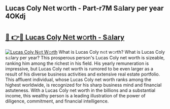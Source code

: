 ## Lucas Coly N𝚎t w𝚘rth - Part-r7M S𝚊lary per year 4OKdj

# <h2><a href="http://gc2fq12.nevu.top/?p=Lucas+Coly">🔗 👉🔴 Lucas Coly N𝚎t w𝚘rth - S𝚊lary</a></h2>

[![Lucas Coly N𝚎t W𝚘rth](https://i.imgur.com/Oavwk0R.jpeg)](http://gc2fq12.nevu.top/?p=Lucas+Coly)
What is Lucas Coly n𝚎t w𝚘rth? What is Lucas Coly s𝚊lary per year?
This prosperous person's Lucas Coly net worth is sizeable, ranking him among the richest in his field. His yearly remuneration is impressive, but Lucas Coly net worth is rumored to be even larger as a result of his diverse business activities and extensive real estate portfolio. This affluent individual, whose Lucas Coly net worth ranks among the highest worldwide, is recognized for his sharp business mind and financial astuteness. With a Lucas Coly net worth in the billions and a substantial income, this wealthy person is a leading illustration of the power of diligence, commitment, and financial intelligence.
